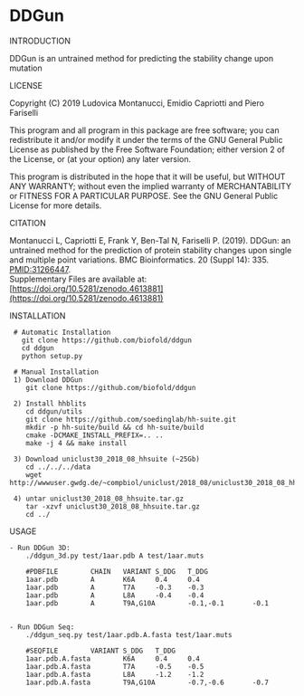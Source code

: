 # DDGun


INTRODUCTION
  
  DDGun is an untrained method for predicting the stability change upon mutation


LICENSE

  Copyright (C) 2019  Ludovica Montanucci, Emidio Capriotti 
                      and Piero Fariselli

  This program and all program in this package are free software;
  you can redistribute it and/or modify it under the terms of the
  GNU General Public License as published by the Free Software
  Foundation; either version 2 of the License, or (at your option)
  any later version.

  This program is distributed in the hope that it will be useful,
  but WITHOUT ANY WARRANTY; without even the implied warranty of
  MERCHANTABILITY or FITNESS FOR A PARTICULAR PURPOSE.  See the
  GNU General Public License for more details.


CITATION

  Montanucci L, Capriotti E, Frank Y, Ben-Tal N, Fariselli P. (2019).
  DDGun: an untrained method for the prediction of protein stability
  changes upon single and multiple point variations.
  BMC Bioinformatics. 20 (Suppl 14): 335. [PMID:31266447](https://www.ncbi.nlm.nih.gov/pmc/articles/PMC6606456/pdf/12859_2019_Article_2923.pdf).  
  Supplementary Files are available at:
  [https://doi.org/10.5281/zenodo.4613881](https://doi.org/10.5281/zenodo.4613881)


INSTALLATION

     # Automatic Installation
       git clone https://github.com/biofold/ddgun
       cd ddgun
       python setup.py

     # Manual Installation
     1) Download DDGun
        git clone https://github.com/biofold/ddgun

     2) Install hhblits
        cd ddgun/utils
        git clone https://github.com/soedinglab/hh-suite.git
        mkdir -p hh-suite/build && cd hh-suite/build
        cmake -DCMAKE_INSTALL_PREFIX=.. ..
        make -j 4 && make install

     3) Download uniclust30_2018_08_hhsuite (~25Gb)
        cd ../../../data
        wget http://wwwuser.gwdg.de/~compbiol/uniclust/2018_08/uniclust30_2018_08_hhsuite.tar.gz

     4) untar uniclust30_2018_08_hhsuite.tar.gz
        tar -xzvf uniclust30_2018_08_hhsuite.tar.gz
        cd ../


USAGE

    - Run DDGun 3D:
        ./ddgun_3d.py test/1aar.pdb A test/1aar.muts

        #PDBFILE        CHAIN   VARIANT S_DDG   T_DDG
        1aar.pdb        A       K6A     0.4     0.4
        1aar.pdb        A       T7A     -0.3    -0.3
        1aar.pdb        A       L8A     -0.4    -0.4
        1aar.pdb        A       T9A,G10A        -0.1,-0.1       -0.1


    - Run DDGun Seq:
        ./ddgun_seq.py test/1aar.pdb.A.fasta test/1aar.muts

        #SEQFILE        VARIANT S_DDG   T_DDG
        1aar.pdb.A.fasta        K6A     0.4     0.4
        1aar.pdb.A.fasta        T7A     -0.5    -0.5
        1aar.pdb.A.fasta        L8A     -1.2    -1.2
        1aar.pdb.A.fasta        T9A,G10A        -0.7,-0.6       -0.7

